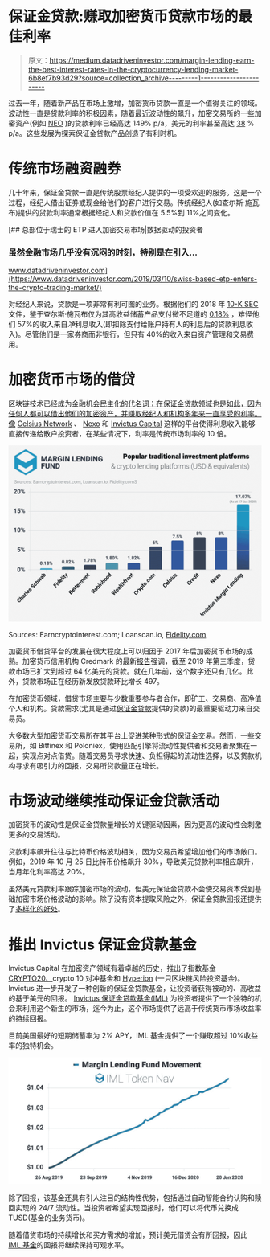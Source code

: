 # 保证金贷款:赚取加密货币贷款市场的最佳利率

> 原文：<https://medium.datadriveninvestor.com/margin-lending-earn-the-best-interest-rates-in-the-cryptocurrency-lending-market-6b8ef7b93d29?source=collection_archive---------1----------------------->

过去一年，随着新产品在市场上激增，加密货币贷款一直是一个值得关注的领域。波动性一直是贷款利率的积极因素，随着最近波动性的飙升，加密交易所的一些加密资产(例如 [NEO](https://bfxrates.com/) )的贷款利率已经高达 149% p/a，美元的利率甚至高达 [38](https://bfxrates.com/) % p/a。这些发展为探索保证金贷款产品创造了有利时机。

# **传统市场融资融券**

几十年来，保证金贷款一直是传统股票经纪人提供的一项受欢迎的服务。这是一个过程，经纪人借出证券或现金给他们的客户进行交易。传统经纪人(如查尔斯·施瓦布)提供的贷款利率通常根据经纪人和贷款价值在 5.5%到 11%之间变化。

[](https://www.datadriveninvestor.com/2019/03/10/swiss-based-etp-enters-the-crypto-trading-market/) [## 总部位于瑞士的 ETP 进入加密交易市场|数据驱动的投资者

### 虽然金融市场几乎没有沉闷的时刻，特别是在引入…

www.datadriveninvestor.com](https://www.datadriveninvestor.com/2019/03/10/swiss-based-etp-enters-the-crypto-trading-market/) 

对经纪人来说，贷款是一项非常有利可图的业务。根据他们的 2018 年 [10-K SEC](https://content.schwab.com/web/retail/public/about-schwab/YE_2018_Form_10-K.pdf) 文件，鉴于查尔斯·施瓦布仅为其高收益储蓄产品支付微不足道的 [0.18%](https://www.schwab.com/public/schwab/investing/accounts_products/investment/cash_solutions) ，难怪他们 57%的收入来自*净*利息收入(即扣除支付给账户持有人的利息后的贷款利息收入)。尽管他们是一家券商而非银行，但只有 40%的收入来自资产管理和交易费用。

# **加密货币市场的借贷**

区块链技术已经成为金融机会民主化[的代名词；在保证金贷款领域也是如此，因为任何人都可以借出他们的加密资产，并赚取经纪人和机构多年来一直享受的利率。像](https://invictuscapital.com/blog?article=democratization-of-financial-opportunity&utm_source=Hackernoon&utm_medium=referral&utm_campaign=iml_earnthebestrates) [Celsius Network](https://celsius.network/) 、 [Nexo](https://nexo.io/) 和 [Invictus Capital](https://invictuscapital.com/?utm_source=Hackernoon&utm_medium=referral&utm_campaign=iml_earnthebestrates) 这样的平台使得利息收入能够直接传递给散户投资者，在某些情况下，利率是传统市场利率的 10 倍。

![](img/a5dd456b8d0a16e6a62fabcf66ec01ee.png)

Sources: Earncryptointerest.com; Loanscan.io, [Fidelity.com](https://accountopening.fidelity.com/ftgw/aong/aongapp/interestRates?type=ira)

加密货币借贷平台的发展在很大程度上可以归因于 2017 年后加密货币市场的成熟。加密货币信用机构 Credmark 的最新[报告](https://reports.credmark.com/TheCryptoCreditReport-q3-2019.pdf)强调，截至 2019 年第三季度，贷款市场已扩大到超过 64 亿美元的贷款。就在几年前，这个数字还只有几亿。此外，贷款市场正在经历新发放贷款环比增长 497。

在加密货币领域，借贷市场主要与少数重要参与者合作，即矿工、交易商、高净值个人和机构。贷款需求(尤其是通过[保证金贷款](https://invictuscapital.com/imlFund?utm_source=Hackernoon&utm_medium=referral&utm_campaign=iml_earnthebestrates)提供的贷款)的最重要驱动力来自交易员。

大多数大型加密货币交易所在其平台上促进某种形式的保证金交易。然而，一些交易所，如 Bitfinex 和 Poloniex，使用匹配引擎将流动性提供者和交易者聚集在一起，实现点对点借贷。随着交易员寻求快速、负担得起的流动性选择，以及贷款机构寻求有吸引力的回报，交易所贷款量正在增长。

# **市场波动继续推动保证金贷款活动**

加密货币的波动性是保证金贷款量增长的关键驱动因素，因为更高的波动性会刺激更多的交易活动。

贷款利率飙升往往与比特币价格波动相关，因为交易员希望增加他们的市场敞口。例如，2019 年 10 月 25 日比特币价格飙升 30%，导致美元贷款利率相应飙升，当月年化利率高达 20%。

虽然美元贷款利率跟踪加密市场的波动，但美元保证金贷款不会使交易资本受到基础加密市场价格波动的影响。除了没有资本提取风险之外，保证金贷款回报还提供了[多样化的好处](https://medium.crypto20.com/new-interest-based-fund-launch-announcement-c13fba080167)。

# **推出 Invictus 保证金贷款基金**

Invictus Capital 在加密资产领域有着卓越的历史，推出了指数基金 [CRYPTO20、](https://invictuscapital.com/crypto20?utm_source=CCN&utm_medium=referral&utm_campaign=iml)crypto 10 对冲基金和 [Hyperion](https://invictuscapital.com/hyperionFund?utm_source=Hackernoon&utm_medium=referral&utm_campaign=iml_earnthebestrates) (一只区块链风险投资基金)。Invictus 进一步开发了一种创新的保证金贷款基金，让投资者获得被动的、高收益的基于美元的回报。 [Invictus 保证金贷款基金(IML)](https://invictuscapital.com/imlFund?utm_source=Hackernoon&utm_medium=referral&utm_campaign=iml_earnthebestrates) 为投资者提供了一个独特的机会来利用这个新生的市场，迄今为止，这个市场提供了远高于传统货币市场收益率的持续回报。

目前美国最好的短期储蓄率为 2% APY，IML 基金提供了一个赚取超过 10%收益率的独特机会。

![](img/874170b31d64d1a062cabfca376f9630.png)

除了回报，该基金还具有引人注目的结构性优势，包括通过自动智能合约认购和赎回实现的 24/7 流动性。当投资者希望实现回报时，他们可以将代币兑换成 TUSD(基金的业务货币)。

随着借贷市场的持续增长和买方需求的增加，预计美元借贷会有所回报，因此 [IML 基金](https://invictuscapital.com/imlFund?utm_source=CCN&utm_medium=referral&utm_campaign=iml)的回报将继续保持可观水平。